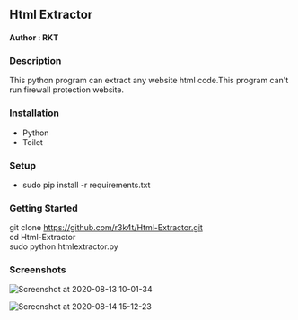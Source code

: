 <h2> Html Extractor </h2>

<h4> Author : RKT </h4>

### Description ###

This python program can extract any website html code.This program can't run firewall protection website.

### Installation ###
<ul>
 <li>Python</li>
 <li>Toilet</li>
</ul>

### Setup ###

<ul>
 <li>sudo pip install -r requirements.txt</li>
 </ul>

### Getting Started ###

 git clone https://github.com/r3k4t/Html-Extractor.git
<br>
 cd Html-Extractor
<br>
 sudo python htmlextractor.py
<br>

### Screenshots ###

![Screenshot at 2020-08-13 10-01-34](https://user-images.githubusercontent.com/69615463/90095003-0daec800-dd4d-11ea-8b2d-403e91e7dfc3.png)
<br>

![Screenshot at 2020-08-14 15-12-23](https://user-images.githubusercontent.com/69615463/90236709-c0138780-de40-11ea-8a8c-dea9a0ad8d50.png)
